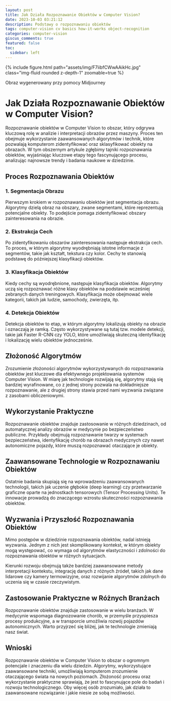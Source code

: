 ```yaml
---
layout: post
title: Jak Działa Rozpoznawanie Obiektów w Computer Vision?
date: 2023-10-03 03:21:12
description: Podstawy o rozpoznawaniu obiektów
tags: computer-vision cv basics how-it-works object-recognition
categories: computer-vision
giscus_comments: true
featured: false
toc:
  sidebar: left
---
```

{% include figure.html path="assets/img/F7iibfCWwAAikHc.jpg" class="img-fluid rounded z-depth-1" zoomable=true %}
<div class="caption">
    Obraz wygenerowany przy pomocy Midjourney
</div>

# Jak Działa Rozpoznawanie Obiektów w Computer Vision?

Rozpoznawanie obiektów w Computer Vision to obszar, który odgrywa kluczową rolę w analizie i interpretacji obrazów przez maszyny. Proces ten obejmuje wykorzystanie zaawansowanych algorytmów i technik, które pozwalają komputerom zidentyfikować oraz sklasyfikować obiekty na obrazach. W tym obszernym artykule zgłębimy tajniki rozpoznawania obiektów, wyjaśniając kluczowe etapy tego fascynującego procesu, analizując najnowsze trendy i badania naukowe w dziedzinie.

## Proces Rozpoznawania Obiektów

### 1. **Segmentacja Obrazu**

Pierwszym krokiem w rozpoznawaniu obiektów jest segmentacja obrazu. Algorytmy dzielą obraz na obszary, zwane segmentami, które reprezentują potencjalne obiekty. To podejście pomaga zidentyfikować obszary zainteresowania na obrazie.

### 2. **Ekstrakcja Cech**

Po zidentyfikowaniu obszarów zainteresowania następuje ekstrakcja cech. To proces, w którym algorytmy wyodrębniają istotne informacje z segmentów, takie jak kształt, tekstura czy kolor. Cechy te stanowią podstawę do późniejszej klasyfikacji obiektów.

### 3. **Klasyfikacja Obiektów**

Kiedy cechy są wyodrębnione, następuje klasyfikacja obiektów. Algorytmy uczą się rozpoznawać różne klasy obiektów na podstawie wcześniej zebranych danych treningowych. Klasyfikacja może obejmować wiele kategorii, takich jak ludzie, samochody, zwierzęta, itp.

### 4. **Detekcja Obiektów**

Detekcja obiektów to etap, w którym algorytmy lokalizują obiekty na obrazie i oznaczają je ramką. Często wykorzystywane są tutaj tzw. modele detekcji, takie jak Faster R-CNN czy YOLO, które umożliwiają skuteczną identyfikację i lokalizację wielu obiektów jednocześnie.

## Złożoność Algorytmów

Zrozumienie złożoności algorytmów wykorzystywanych do rozpoznawania obiektów jest kluczowe dla efektywnego projektowania systemów Computer Vision. W miarę jak technologie rozwijają się, algorytmy stają się bardziej wyrafinowane, co z jednej strony pozwala na dokładniejsze rozpoznawanie, ale z drugiej strony stawia przed nami wyzwania związane z zasobami obliczeniowymi.

## Wykorzystanie Praktyczne

Rozpoznawanie obiektów znajduje zastosowanie w różnych dziedzinach, od automatycznej analizy obrazów w medycynie po bezpieczeństwo publiczne. Przykłady obejmują rozpoznawanie twarzy w systemach bezpieczeństwa, identyfikację chorób na obrazach medycznych czy nawet autonomiczne pojazdy, które muszą rozpoznawać otaczające je obiekty.

## Zaawansowane Technologie w Rozpoznawaniu Obiektów

Ostatnie badania skupiają się na wprowadzeniu zaawansowanych technologii, takich jak uczenie głębokie (deep learning) czy przetwarzanie graficzne oparte na jednostkach tensorowych (Tensor Processing Units). Te innowacje prowadzą do znaczącego wzrostu skuteczności rozpoznawania obiektów.

## Wyzwania i Przyszłość Rozpoznawania Obiektów

Mimo postępów w dziedzinie rozpoznawania obiektów, nadal istnieją wyzwania. Jednym z nich jest skomplikowany kontekst, w którym obiekty mogą występować, co wymaga od algorytmów elastyczności i zdolności do rozpoznawania obiektów w różnych sytuacjach.

Kierunki rozwoju obejmują także bardziej zaawansowane metody interpretacji kontekstu, integrację danych z różnych źródeł, takich jak dane lidarowe czy kamery termowizyjne, oraz rozwijanie algorytmów zdolnych do uczenia się w czasie rzeczywistym.

## Zastosowanie Praktyczne w Różnych Branżach

Rozpoznawanie obiektów znajduje zastosowanie w wielu branżach. W medycynie wspomaga diagnozowanie chorób, w przemyśle przyspiesza procesy produkcyjne, a w transporcie umożliwia rozwój pojazdów autonomicznych. Warto przyjrzeć się bliżej, jak te technologie zmieniają nasz świat.

## Wnioski

Rozpoznawanie obiektów w Computer Vision to obszar o ogromnym potencjale i znaczeniu dla wielu dziedzin. Algorytmy, wykorzystujące zaawansowane techniki, umożliwiają komputerom zrozumienie otaczającego świata na nowych poziomach. Złożoność procesu oraz wykorzystanie praktyczne sprawiają, że jest to fascynujące pole do badań i rozwoju technologicznego. Oby więcej osób zrozumiało, jak działa to zaawansowane rozwiązanie i jakie niesie ze sobą możliwości.